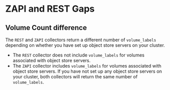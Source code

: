 # ZAPI and REST Gaps

## Volume Count difference
The `REST` and `ZAPI` collectors return a different number of `volume_labels` depending on whether you have set up object store servers on your cluster.

- The `REST` collector does not include `volume_labels` for volumes associated with object store servers.
- The `ZAPI` collector includes `volume_labels` for volumes associated with object store servers. If you have not set up any object store servers on your cluster, both collectors will return the same number of `volume_labels`.
